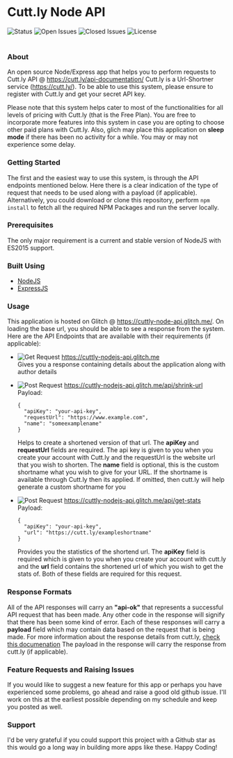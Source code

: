 # Cutt.ly Node API

![Status](https://img.shields.io/github/checks-status/sricharankrishnan/cuttly-node-api/master)
![Open Issues](https://img.shields.io/github/issues-raw/sricharankrishnan/cuttly-node-api)
![Closed Issues](https://img.shields.io/github/issues-closed-raw/sricharankrishnan/cuttly-node-api)
![License](https://img.shields.io/github/license/sricharankrishnan/cuttly-node-api)
<br/>
<br/>

### About

An open source Node/Express app that helps you to perform requests to Cutt.ly API @ <https://cutt.ly/api-documentation/> Cutt.ly is a Url-Shortner service (<https://cutt.ly/>). To be able to use this system, please ensure to register with Cutt.ly and get your secret API key.

Please note that this system helps cater to most of the functionalities for all levels of pricing with Cutt.ly (that is the Free Plan).
You are free to incorporate more features into this system in case you are opting to choose other paid plans with Cutt.ly. Also, glich may
place this application on **sleep mode** if there has been no activity for a while. You may or may not experience some delay.

### Getting Started

The first and the easiest way to use this system, is through the API endpoints mentioned below. Here there is a clear indication of the type of request that needs to be used along with a payload (if applicable). Alternatively, you could download or clone this repository, perform `npm install` to fetch all the required NPM Packages and run the server locally.

### Prerequisites

The only major requirement is a current and stable version of NodeJS with ES2015 support.

### Built Using

- [NodeJS](https://nodejs.org/en/)
- [ExpressJS](https://expressjs.com/)

### Usage

This application is hosted on Glitch @ https://cuttly-node-api.glitch.me/. On loading the base url, you should be able to see a response
from the system. Here are the API Endpoints that are available with their requirements (if applicable):

- ![Get Request](https://img.shields.io/badge/method-get-orange) https://cuttly-nodejs-api.glitch.me<br/>
  Gives you a response containing details about the application along with author details

- ![Post Request](https://img.shields.io/badge/method-post-orange) https://cuttly-nodejs-api.glitch.me/api/shrink-url<br/>
  Payload:

  ```
  {
    "apiKey": "your-api-key",
    "requestUrl": "https://www.example.com",
    "name": "someexamplename"
  }
  ```

  Helps to create a shortened version of that url. The **apiKey** and **requestUrl** fields are required. The api key is given to you when
  you create your account with Cutt.ly and the requestUrl is the website url that you wish to shorten. The **name** field is optional, this is the
  custom shortname what you wish to give for your URL. If the shortname is available through Cutt.ly then its applied. If omitted, then cutt.ly will
  help generate a custom shortname for you

- ![Post Request](https://img.shields.io/badge/method-post-orange) https://cuttly-nodejs-api.glitch.me/api/get-stats<br/>
  Payload:
  ```
  {
    "apiKey": "your-api-key",
    "url": "https://cutt.ly/exampleshortname"
  }
  ```
  Provides you the statistics of the shortend url. The **apiKey** field is required which is given to you when you create your account with
  cutt.ly and the **url** field contains the shortened url of which you wish to get the stats of. Both of these fields are required for this
  request.

### Response Formats

All of the API responses will carry an **"api-ok"** that represents a successful API request that has been made. Any other code in the response will
signify that there has been some kind of error. Each of these responses will carry a **payload** field which may contain data based on the request
that is being made. For more information about the response details from cutt.ly, [check this documenation](https://cutt.ly/api-documentation/cuttly-links-api)
The payload in the response will carry the response from cutt.ly (if applicable).

### Feature Requests and Raising Issues

If you would like to suggest a new feature for this app or perhaps you have experienced some problems, go ahead and raise a good old github issue.
I'll work on this at the earliest possible depending on my schedule and keep you posted as well.

### Support

I'd be very grateful if you could support this project with a Github star as this would go a long way in building more apps like these.
Happy Coding!
